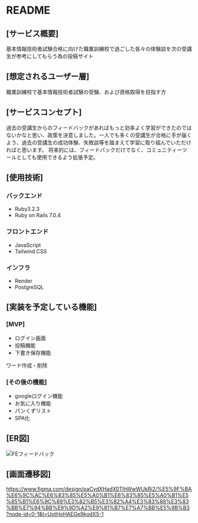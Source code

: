 # README

## [サービス概要]

基本情報技術者試験合格に向けた職業訓練校で過ごした各々の体験談を次の受講生が参考にしてもらう為の投稿サイト

## [想定されるユーザー層]

職業訓練校で基本情報技術者試験の受験、および資格取得を目指す方

## [サービスコンセプト]

過去の受講生からのフィードバックがあればもっと効率よく学習ができたのではないかなと思い、政策を決意しました。一人でも多くの受講生が合格に手が届くよう、過去の受講生の成功体験、失敗談等を踏まえて学習に取り組んでいただければと思います。
将来的には、フィードバックだけでなく、コミュニティーツールとしても使用できるよう拡張予定。

## [使用技術]

### バックエンド

- Ruby3.2.3
- Ruby on Rails 7.0.4

### フロントエンド

- JavaScript
- Tailwind CSS

### インフラ

- Render
- PostgreSQL

## [実装を予定している機能]

### [MVP]

- ログイン画面
- 投稿機能
- 下書き保存機能

ワード作成・削除

### [その後の機能]

- googleログイン機能
- お気に入り機能
- パンくずリスト
- SPA化

## [ER図]

![FEフィードバック](https://github.com/Konagawa/school_feedback/assets/125295121/e7d24fb0-8484-4802-a0ea-451716604780)

## [画面遷移図]

https://www.figma.com/design/paCydXHadX0TIhWwWUkRi2/%E5%9F%BA%E6%9C%AC%E6%83%85%E5%A0%B1%E6%83%85%E5%A0%B1%E5%85%B1%E6%9C%89%E3%82%B5%E3%82%A4%E3%83%88%E3%83%BB%E7%94%BB%E9%9D%A2%E9%81%B7%E7%A7%BB%E5%9B%B3?node-id=0-1&t=UotHoHAEGe9kodX5-1

